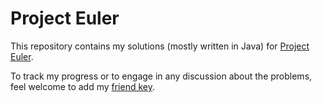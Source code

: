 # Project Euler

This repository contains my solutions (mostly written in Java) for
[Project Euler](https://projecteuler.net/archives).

To track my progress or to engage in any discussion about the problems,
feel welcome to add my [friend key](https://github.com/hieule22/project-euler/blob/master/friendkey).